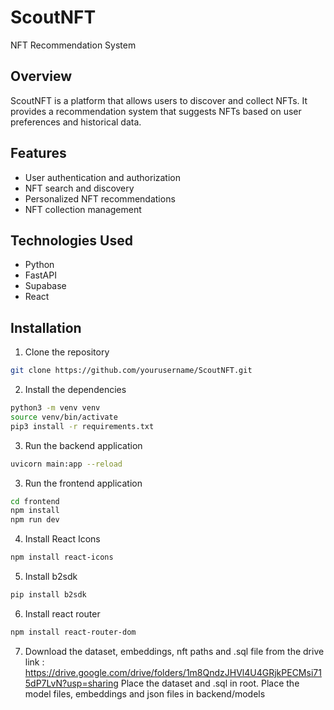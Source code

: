 # ScoutNFT

NFT Recommendation System

## Overview

ScoutNFT is a platform that allows users to discover and collect NFTs. It provides a recommendation system that suggests NFTs based on user preferences and historical data.

## Features

- User authentication and authorization
- NFT search and discovery
- Personalized NFT recommendations
- NFT collection management

## Technologies Used

- Python
- FastAPI
- Supabase
- React

## Installation

1. Clone the repository

```bash
git clone https://github.com/yourusername/ScoutNFT.git
```

2. Install the dependencies


```bash
python3 -m venv venv
source venv/bin/activate
pip3 install -r requirements.txt
```

3. Run the backend application

```bash
uvicorn main:app --reload
```

3. Run the frontend application

```bash
cd frontend
npm install
npm run dev
```

4. Install React Icons
```bash
npm install react-icons
```

5. Install b2sdk
```bash
pip install b2sdk
```

6. Install react router 
```bash
npm install react-router-dom
```

7. Download the dataset, embeddings, nft paths and .sql file from the drive link : https://drive.google.com/drive/folders/1m8QndzJHVl4U4GRjkPECMsi715dP7LvN?usp=sharing
Place the dataset and .sql in root.
Place the model files, embeddings and json files in backend/models

